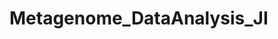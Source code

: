 # Metagenome_DataAnalysis_JI


<!-- 
実験医学増刊号「XXX」第1部第3章「メタゲノム/16S rRNAアンプリコンシークエンスデータ」に掲載したスクリプト、及び主な出力ファイルや解析ファイルを掲載しています。
メタゲノム解析や、16S rRNAアンプリコンシークエンス解析に関する、基礎的な解析手法に関して解説をしています。
具体的な解説は本書を参照してください

amazon：
ISBN：




-->

